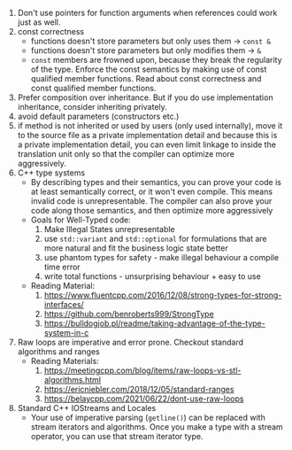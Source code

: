 1. Don't use pointers for function arguments when references could work just as well.
2. const correctness
   - functions doesn't store parameters but only uses them -> `const &`
   - functions doesn't store parameters but only modifies them -> `&`
   - `const` members are frowned upon, because they break the regularity of the type. Enforce the const semantics by making use of const qualified member functions. Read about const correctness and const qualified member functions.
3. Prefer composition over inheritance. But if you do use implementation inheritance, consider inheriting privately.
4. avoid default parameters (constructors etc.)
5. if method is not inherited or used by users (only used internally), move it to the source file as a private implementation detail and because this is a private implementation detail, you can even limit linkage to inside the translation unit only so that the compiler can optimize more aggressively.
6. C++ type systems
   - By describing types and their semantics, you can prove your code is at least semantically correct, or it won't even compile. This means invalid code is unrepresentable. The compiler can also prove your code along those semantics, and then optimize more aggressively
   - Goals for Well-Typed code:
        1. Make Illegal States unrepresentable
        2. use `std::variant` and `std::optional` for formulations that are more natural and fit the business logic state better
        3. use phantom types for safety - make illegal behaviour a compile time error
        4. write total functions - unsurprising behaviour + easy to use
   - Reading Material:
        1. https://www.fluentcpp.com/2016/12/08/strong-types-for-strong-interfaces/
        2. https://github.com/benroberts999/StrongType
        3. https://bulldogjob.pl/readme/taking-advantage-of-the-type-system-in-c
7. Raw loops are imperative and error prone. Checkout standard algorithms and ranges
   - Reading Materials:
        1. https://meetingcpp.com/blog/items/raw-loops-vs-stl-algorithms.html
        2. https://ericniebler.com/2018/12/05/standard-ranges
        3. https://belaycpp.com/2021/06/22/dont-use-raw-loops
9. Standard C++ IOStreams and Locales
    - Your use of imperative parsing (`getline()`) can be replaced with stream iterators and algorithms. Once you make a type with a stream operator, you can use that stream iterator type.
